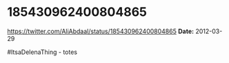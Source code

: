 # 185430962400804865
https://twitter.com/AliAbdaal/status/185430962400804865
**Date:** 2012-03-29

#ItsaDelenaThing - totes
